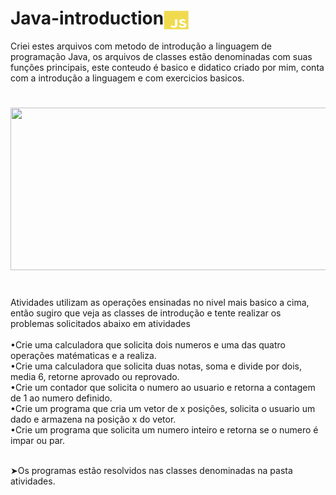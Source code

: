 # Java-introduction<img align="center" alt="Gut-Js" height="30" width="40" src="https://raw.githubusercontent.com/devicons/devicon/master/icons/javascript/javascript-plain.svg">

Criei estes arquivos com metodo de introdução a linguagem de programação Java, os arquivos de classes estão denominadas com suas funções principais, este conteudo é basico e didatico criado por mim, conta com a introdução a linguagem e com exercicios basicos.
#

<div align="center">
<img src="https://user-images.githubusercontent.com/89606273/177327071-beefc588-da67-48c8-bc0e-9bf99510456b.png" width="1200px" height="260px" />
</div>

#

Atividades utilizam as operações ensinadas no nivel mais basico a cima, então sugiro que veja as classes de introdução e tente realizar os problemas solicitados abaixo em atividades<br><br>
•Crie uma calculadora que solicita dois numeros e uma das quatro operações matématicas e a realiza.<br>
•Crie uma calculadora que solicita duas notas, soma e divide por dois, media 6, retorne aprovado ou reprovado.<br>
•Crie um contador que solicita o numero ao usuario e retorna a contagem de 1 ao numero definido.<br>
•Crie um programa que cria um vetor de x posições, solicita o usuario um dado e armazena na posição x do vetor.<br>
•Crie um programa que solicita um numero inteiro e retorna se o numero é impar ou par.<br><br>

➤Os programas estão resolvidos nas classes denominadas na pasta atividades.
